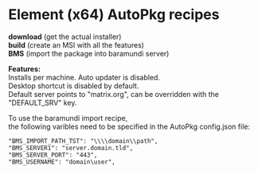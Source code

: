 # Element (x64) AutoPkg recipes
**download** (get the actual installer)  
**build** (create an MSI with all the features)  
**BMS** (import the package into baramundi server)  

**Features:**  
Installs per machine. 
Auto updater is disabled.  
Desktop shortcut is disabled by default.  
Default server points to "matrix.org", can be overridden with the "DEFAULT_SRV" key.  

To use the baramundi import recipe,<br>
the following varibles need to be specified in the AutoPkg config.json file:<br>
  ```"BMS_IMPORT_OU_GUID": "11111111-ABCD-1234-ABCD-12345678ABCD",
  "BMS_IMPORT_PATH_TST": "\\\\domain\\path",
  "BMS_SERVER1": "server.domain.tld",
  "BMS_SERVER_PORT": "443",
  "BMS_USERNAME": "domain\user",